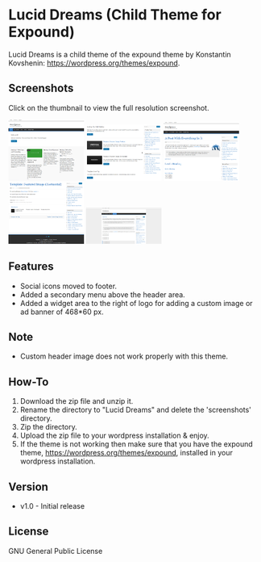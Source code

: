 Lucid Dreams (Child Theme for Expound)
======================================

Lucid Dreams is a child theme of the expound theme by Konstantin Kovshenin: https://wordpress.org/themes/expound.

Screenshots
-----------

Click on the thumbnail to view the full resolution screenshot.

[![Home_Featured_Post](https://raw.githubusercontent.com/LinuxPanda/WordpressTheme--Expound_Child_Theme--Lucid_Dreams/master/screenshots/home_featured_thumbnail.png)](https://raw.githubusercontent.com/LinuxPanda/WordpressTheme--Expound_Child_Theme--Lucid_Dreams/master/screenshots/home_featured.png)
[![Home_Normal_Post](https://raw.githubusercontent.com/LinuxPanda/WordpressTheme--Expound_Child_Theme--Lucid_Dreams/master/screenshots/home_posts_normal_thumbnail.png)](https://raw.githubusercontent.com/LinuxPanda/WordpressTheme--Expound_Child_Theme--Lucid_Dreams/master/screenshots/home_posts_normal.png)
[![Post](https://raw.githubusercontent.com/LinuxPanda/WordpressTheme--Expound_Child_Theme--Lucid_Dreams/master/screenshots/post_thumbnail.png)](https://raw.githubusercontent.com/LinuxPanda/WordpressTheme--Expound_Child_Theme--Lucid_Dreams/master/screenshots/post.png)
[![Footer](https://raw.githubusercontent.com/LinuxPanda/WordpressTheme--Expound_Child_Theme--Lucid_Dreams/master/screenshots/footer_thumbnail.png)](https://raw.githubusercontent.com/LinuxPanda/WordpressTheme--Expound_Child_Theme--Lucid_Dreams/master/screenshots/footer.png)
[![Page_1920px](https://raw.githubusercontent.com/LinuxPanda/WordpressTheme--Expound_Child_Theme--Lucid_Dreams/master/screenshots/page_1920px_thumbnail.png)](https://raw.githubusercontent.com/LinuxPanda/WordpressTheme--Expound_Child_Theme--Lucid_Dreams/master/screenshots/page_1920px.png)

Features
--------

* Social icons moved to footer.
* Added a secondary menu above the header area.
* Added a widget area to the right of logo for adding a custom image or ad banner of 468*60 px.

Note
----
* Custom header image does not work properly with this theme.

How-To
-------
1. Download the zip file and unzip it.
2. Rename the directory to "Lucid Dreams" and delete the 'screenshots' directory.
3. Zip the directory.
4. Upload the zip file to your wordpress installation & enjoy.
5. If the theme is not working then make sure that you have the expound theme, https://wordpress.org/themes/expound, installed in your wordpress installation.

Version
-------
* v1.0 - Initial release

License
-------
GNU General Public License
